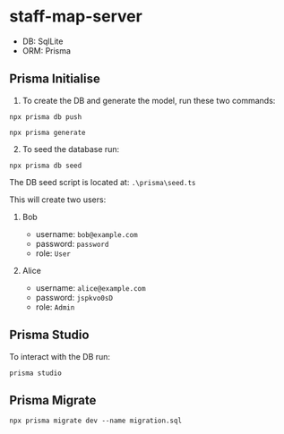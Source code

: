 # staff-map-server

* DB: SqlLite 
* ORM: Prisma


## Prisma Initialise

1. To create the DB and generate the model, run these two commands:

```shell
npx prisma db push

npx prisma generate
```

2. To seed the database run:

```shell
npx prisma db seed
```

The DB seed script is located at: ```.\prisma\seed.ts```

This will create two users:

1. Bob
   * username: ```bob@example.com```
   * password: ```password```
   * role: ```User```

2. Alice
   * username: ```alice@example.com```
   * password: ```jspkvo0sD```
   * role: ```Admin```

## Prisma Studio

To interact with the DB run:

```shell
prisma studio
```

## Prisma Migrate

```shell
npx prisma migrate dev --name migration.sql
```

